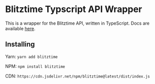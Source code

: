 # Blitztime Typscript API Wrapper

This is a wrapper for the Blitztime API, written in TypeScript. Docs are available [here](https://blitztime.github.io/ts-wrapper/).

## Installing

Yarn: `yarn add blitztime`

NPM: `npm install blitztime`

CDN: `https://cdn.jsdelivr.net/npm/blitztime@latest/dist/index.js`
